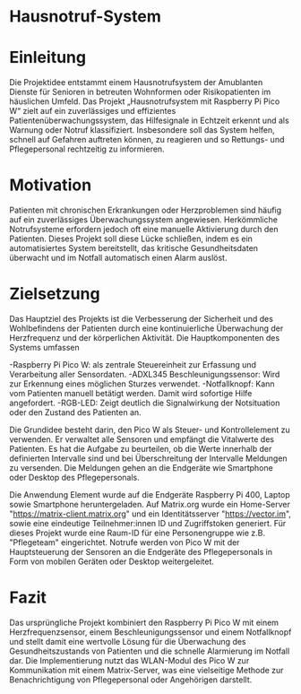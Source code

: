 # Hausnotruf-System

# Einleitung
Die Projektidee entstammt einem Hausnotrufsystem der Amublanten Dienste für Senioren in betreuten Wohnformen oder Risikopatienten im häuslichen Umfeld.
Das Projekt „Hausnotrufsystem mit Raspberry Pi Pico W“ zielt auf ein zuverlässiges und effizientes Patientenüberwachungssystem, das Hilfesignale in Echtzeit erkennt und als Warnung oder Notruf klassifiziert. Insbesondere soll das System helfen, schnell auf Gefahren  auftreten können, zu reagieren und so Rettungs- und Pflegepersonal rechtzeitig zu informieren.

# Motivation

Patienten mit chronischen Erkrankungen oder Herzproblemen sind häufig auf ein zuverlässiges Überwachungssystem angewiesen. Herkömmliche Notrufsysteme erfordern jedoch oft eine manuelle Aktivierung durch den Patienten. Dieses Projekt soll diese Lücke schließen, indem es ein automatisiertes System bereitstellt, das kritische Gesundheitsdaten überwacht und im Notfall automatisch einen Alarm auslöst.

# Zielsetzung
Das Hauptziel des Projekts ist die Verbesserung der Sicherheit und des Wohlbefindens der Patienten durch eine kontinuierliche Überwachung der Herzfrequenz und der körperlichen Aktivität. Die Hauptkomponenten des Systems umfassen

-Raspberry Pi Pico W: als zentrale Steuereinheit zur Erfassung und Verarbeitung aller Sensordaten.
-ADXL345 Beschleunigungssensor: Wird zur Erkennung eines möglichen Sturzes verwendet.
-Notfallknopf: Kann vom Patienten manuell betätigt werden. Damit wird sofortige Hilfe angefordert.
-RGB-LED: Zeigt deutlich die Signalwirkung der Notsituation oder den Zustand des Patienten an.


Die Grundidee besteht darin, den Pico W als Steuer- und Kontrollelement zu verwenden. Er verwaltet alle Sensoren und empfängt die Vitalwerte des Patienten. Es hat die Aufgabe zu beurteilen, ob die Werte innerhalb der definierten Intervalle sind und bei Überschreitung der Intervalle Meldungen zu versenden. Die Meldungen gehen an die Endgeräte wie Smartphone oder Desktop des Pflegepersonals.

Die Anwendung Element wurde auf die Endgeräte Raspberry Pi 400, Laptop sowie Smartphone heruntergeladen. Auf Matrix.org wurde ein Home-Server "https://matrix-client.matrix.org" und ein 
Identitätsserver "https://vector.im", sowie eine eindeutige Teilnehmer:innen ID und Zugriffstoken generiert. Für dieses Projekt wurde eine Raum-ID für eine Personengruppe wie z.B. "Pflegeteam" eingerichtet. Notrufe werden von Pico W mit der Hauptsteuerung der Sensoren an die Endgeräte des Pflegepersonals in Form von mobilen Geräten oder Desktop weitergeleitet.

# Fazit

Das ursprüngliche Projekt kombiniert den Raspberry Pi Pico W mit einem Herzfrequenzsensor, einem Beschleunigungssensor und einem Notfallknopf und stellt damit eine wertvolle Lösung für die Überwachung des Gesundheitszustands von Patienten und die schnelle Alarmierung im Notfall dar. Die Implementierung nutzt das WLAN-Modul des Pico W zur Kommunikation mit einem Matrix-Server, was eine vielseitige Methode zur Benachrichtigung von Pflegepersonal oder Angehörigen darstellt. 
